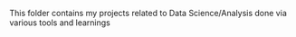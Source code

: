 This folder contains my projects related to Data Science/Analysis done via various tools and learnings
